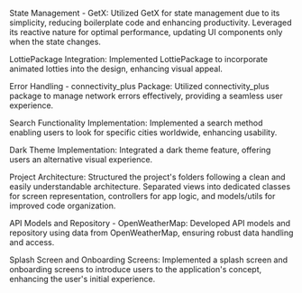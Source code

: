 State Management - GetX:
Utilized GetX for state management due to its simplicity, reducing boilerplate code and enhancing productivity.
Leveraged its reactive nature for optimal performance, updating UI components only when the state changes.

LottiePackage Integration:
Implemented LottiePackage to incorporate animated lotties into the design, enhancing visual appeal.

Error Handling - connectivity_plus Package:
Utilized connectivity_plus package to manage network errors effectively, providing a seamless user experience.

Search Functionality Implementation:
Implemented a search method enabling users to look for specific cities worldwide, enhancing usability.

Dark Theme Implementation:
Integrated a dark theme feature, offering users an alternative visual experience.

Project Architecture:
Structured the project's folders following a clean and easily understandable architecture.
Separated views into dedicated classes for screen representation, controllers for app logic, and models/utils for improved code organization.

API Models and Repository - OpenWeatherMap:
Developed API models and repository using data from OpenWeatherMap, ensuring robust data handling and access.

Splash Screen and Onboarding Screens:
Implemented a splash screen and onboarding screens to introduce users to the application's concept, enhancing the user's initial experience.